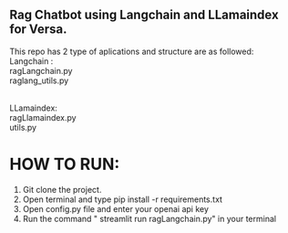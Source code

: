 ## Rag Chatbot using Langchain and LLamaindex for Versa.
This repo has 2 type of aplications and structure are as followed:
<br>Langchain :</br>
ragLangchain.py
<br>raglang_utils.py</br>

<br>LLamaindex:</br>
ragLlamaindex.py
<br>utils.py</br>

# HOW TO RUN:
1) Git clone the project.
2) Open terminal and type pip install -r requirements.txt
3) Open config.py file and enter your openai api key
4) Run the command " streamlit run ragLangchain.py" in your terminal